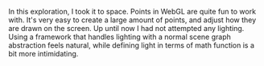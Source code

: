 In this exploration, I took it to space. Points in WebGL are quite fun to work with. It's very easy to create a large amount of points, and adjust how they are drawn on the screen. Up until now I had not attempted any lighting. Using a framework that handles lighting with a normal scene graph abstraction feels natural, while defining light in terms of math function is a bit more intimidating.
